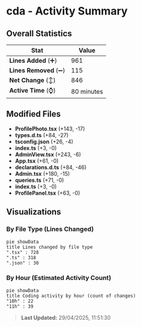 # cda - Activity Summary 

## Overall Statistics

| Stat                   | Value                                                             |
| ---------------------- | ----------------------------------------------------------------- |
| **Lines Added** (➕)   | 961                                          |
| **Lines Removed** (➖) | 115                                        |
| **Net Change** (↕)    | 846                |
| **Active Time** (⌚)   | 80 minutes |


## Modified Files
- **ProfilePhoto.tsx** (+143, -17)
- **types.d.ts** (+84, -27)
- **tsconfig.json** (+26, -4)
- **index.ts** (+3, -0)
- **AdminView.tsx** (+243, -6)
- **App.tsx** (+61, -0)
- **declarations.d.ts** (+84, -46)
- **Admin.tsx** (+180, -15)
- **queries.ts** (+71, -0)
- **index.ts** (+3, -0)
- **ProfilePanel.tsx** (+63, -0)

## Visualizations

### By File Type (Lines Changed)

```mermaid
pie showData
title Lines changed by file type
".tsx" : 728
".ts" : 318
".json" : 30
```

### By Hour (Estimated Activity Count)

```mermaid
pie showData
title Coding activity by hour (count of changes)
"10h" : 22
"11h" : 39
```


> **Last Updated:** 29/04/2025, 11:51:30